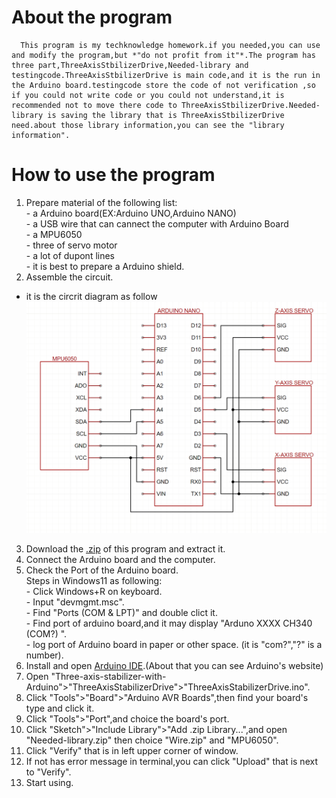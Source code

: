 # About the program
      This program is my techknowledge homework.if you needed,you can use and modify the program,but *"do not profit from it"*.The program has three part,ThreeAxisStbilizerDrive,Needed-library and testingcode.ThreeAxisStbilizerDrive is main code,and it is the run in the Arduino board.testingcode store the code of not verification ,so if you could not write code or you could not understand,it is recommended not to move there code to ThreeAxisStbilizerDrive.Needed-library is saving the library that is ThreeAxisStbilizerDrive need.about those library information,you can see the "library information".
# How to use the program
  1. Prepare material of the following list:  
    - a Arduino board(EX:Arduino UNO,Arduino NANO)  
    - a USB wire that can cannect the computer with Arduino Board  
    - a MPU6050  
    - three of servo motor  
    - a lot of dupont lines  
    - it is best to prepare a Arduino shield.  
  2. Assemble the circuit.  
  - it is the circrit diagram as follow
    ![circuit diagram](https://github.com/KANA-exe/Three-axis-stabilizer-with-Arduino/blob/main/Screenshot%202024-12-12%20054618.png?raw=true)
  3. Download the [.zip](https://github.com/KANA-exe/Three-axis-stabilizer-with-Arduino/archive/refs/heads/main.zip) of this program and extract it.
  4. Connect the Arduino board and the computer.
  5. Check the Port of the Arduino board.  
    Steps in Windows11 as following:  
    - Click Windows+R on keyboard.  
    - Input "devmgmt.msc".  
    - Find "Ports (COM & LPT)" and double clict it.  
    - Find port of arduino board,and it may display "Arduno XXXX CH340 (COM?) ".  
    - log port of Arduino board in paper or other space. (it is "com?","?" is a number).
  6. Install and open [Arduino IDE](https://www.arduino.cc/en/software).(About that you can see Arduino's website)  
  7. Open "Three-axis-stabilizer-with-Arduino">"ThreeAxisStabilizerDrive">"ThreeAxisStabilizerDrive.ino".  
  8. Click "Tools">"Board">"Arduino AVR Boards",then find your board's type and click it. 
  9. Click "Tools">"Port",and choice the board's port.
  10. Click "Sketch">"Include Library">"Add .zip Library...",and open "Needed-library.zip" then choice "Wire.zip" and "MPU6050".  
  11. Click "Verify" that is in left upper corner of window.  
  12. If not has error message in terminal,you can click "Upload" that is next to "Verify".
  13. Start using.